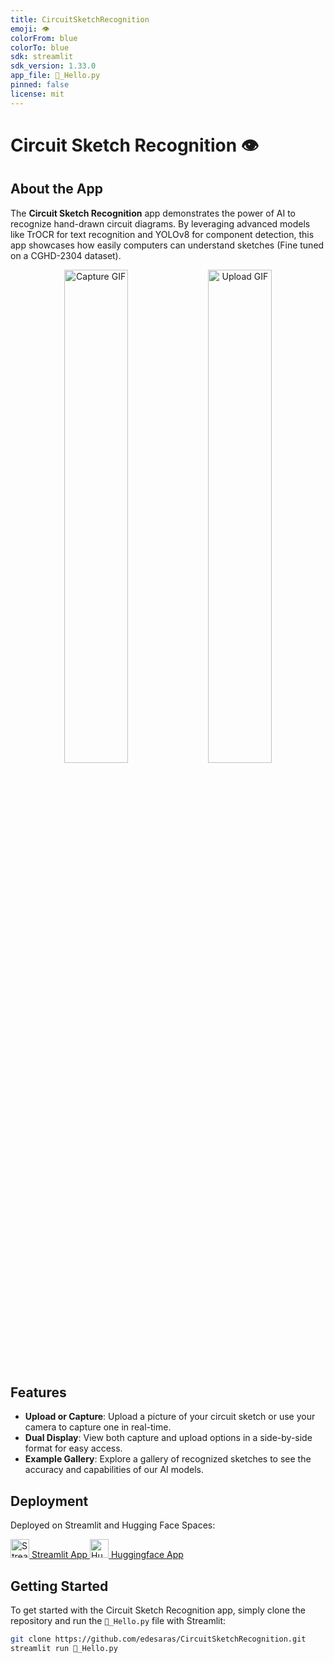 ```yaml
---
title: CircuitSketchRecognition
emoji: 👁
colorFrom: blue
colorTo: blue
sdk: streamlit
sdk_version: 1.33.0
app_file: 🤗_Hello.py
pinned: false
license: mit
---
```


# Circuit Sketch Recognition 👁

## About the App
The **Circuit Sketch Recognition** app demonstrates the power of AI to recognize hand-drawn circuit diagrams. By leveraging advanced models like TrOCR for text recognition and YOLOv8 for component detection, this app showcases how easily computers can understand sketches (Fine tuned on a CGHD-2304 dataset).

<p align="center">
  <img src="media/capture.gif" alt="Capture GIF" width="45%"/>
  <img src="media/upload.gif" alt="Upload GIF" width="45%"/>
</p>


## Features
- **Upload or Capture**: Upload a picture of your circuit sketch or use your camera to capture one in real-time.
- **Dual Display**: View both capture and upload options in a side-by-side format for easy access.
- **Example Gallery**: Explore a gallery of recognized sketches to see the accuracy and capabilities of our AI models.

## Deployment

Deployed on Streamlit and Hugging Face Spaces:

<a href="https://circuitsketchrecognition.streamlit.app/">
  <img src="https://streamlit.io/images/brand/streamlit-mark-color.png" alt="Streamlit" width="30"/> Streamlit App
</a>

<a href="https://huggingface.co/spaces/edesaras/CircuitSketchRecognition">
  <img src="https://huggingface.co/datasets/huggingface/brand-assets/resolve/main/hf-logo.png" alt="Huggingface" width="30"/> Huggingface App
</a>

## Getting Started
To get started with the Circuit Sketch Recognition app, simply clone the repository and run the `🤗_Hello.py` file with Streamlit:

```bash
git clone https://github.com/edesaras/CircuitSketchRecognition.git
streamlit run 🤗_Hello.py